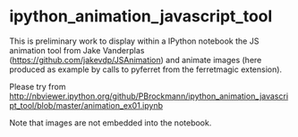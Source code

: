 # ipython_animation_javascript_tool

This is preliminary work to display within a IPython notebook 
the JS animation tool from Jake Vanderplas (https://github.com/jakevdp/JSAnimation) 
and animate images (here produced as example by calls to pyferret from the ferretmagic extension).

Please try from http://nbviewer.ipython.org/github/PBrockmann/ipython_animation_javascript_tool/blob/master/animation_ex01.ipynb

Note that images are not embedded into the notebook.

